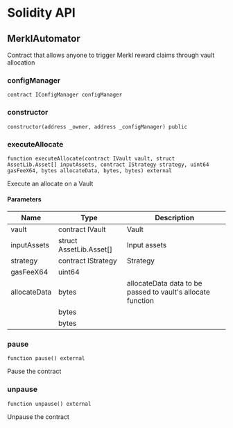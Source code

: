 # Solidity API

## MerklAutomator

Contract that allows anyone to trigger Merkl reward claims through vault allocation

### configManager

```solidity
contract IConfigManager configManager
```

### constructor

```solidity
constructor(address _owner, address _configManager) public
```

### executeAllocate

```solidity
function executeAllocate(contract IVault vault, struct AssetLib.Asset[] inputAssets, contract IStrategy strategy, uint64 gasFeeX64, bytes allocateData, bytes, bytes) external
```

Execute an allocate on a Vault

#### Parameters

| Name | Type | Description |
| ---- | ---- | ----------- |
| vault | contract IVault | Vault |
| inputAssets | struct AssetLib.Asset[] | Input assets |
| strategy | contract IStrategy | Strategy |
| gasFeeX64 | uint64 |  |
| allocateData | bytes | allocateData data to be passed to vault's allocate function |
|  | bytes |  |
|  | bytes |  |

### pause

```solidity
function pause() external
```

Pause the contract

### unpause

```solidity
function unpause() external
```

Unpause the contract

